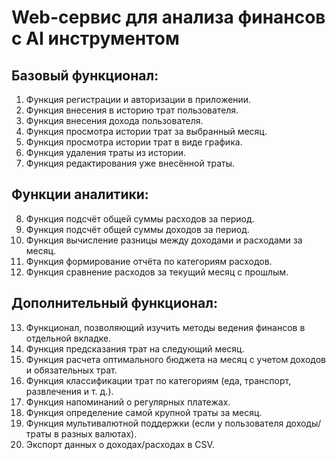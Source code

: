 # Web-сервис для анализа финансов с AI инструментом

## **Базовый функционал:** 

1. Функция регистрации и авторизации в приложении.
2. Функция внесения в историю трат пользователя.
3. Функция внесения дохода пользователя.
4. Функция просмотра истории трат за выбранный месяц.
5. Функция просмотра истории трат в виде графика.
6. Функция удаления траты из истории.
7. Функция редактирования уже внесённой траты.

## **Функции аналитики:**

8. Функция подсчёт общей суммы расходов за период.
9. Функция подсчёт общей суммы доходов за период.
10. Функция вычисление разницы между доходами и расходами за месяц.
11. Функция формирование отчёта по категориям расходов.
12. Функция сравнение расходов за текущий месяц с прошлым.

## **Дополнительный функционал:**

13. Функционал, позволяющий изучить методы ведения финансов в отдельной вкладке.
14. Функция предсказания трат на следующий месяц.
15. Функция расчета оптимального бюджета на месяц с учетом доходов и обязательных трат.
16. Функция классификации трат по категориям (еда, транспорт, развлечения и т. д.).
17. Функция напоминаний о регулярных платежах.
18. Функция определение самой крупной траты за месяц.
19. Функция мультивалютной поддержки (если у пользователя доходы/траты в разных валютах).
20. Экспорт данных о доходах/расходах в CSV.
